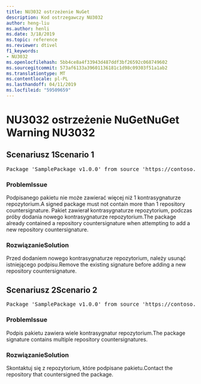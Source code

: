 ```yaml
---
title: NU3032 ostrzeżenie NuGet
description: Kod ostrzegawczy NU3032
author: heng-liu
ms.author: henli
ms.date: 3/18/2019
ms.topic: reference
ms.reviewer: dtivel
f1_keywords:
- NU3032
ms.openlocfilehash: 5bb4ce8a4f33943d487ddf3bf26592c068749602
ms.sourcegitcommit: 573af6133a39601136181c1d98c09303f51a1ab2
ms.translationtype: MT
ms.contentlocale: pl-PL
ms.lasthandoff: 04/11/2019
ms.locfileid: "59509659"
---
```

# <a name="nuget-warning-nu3032"></a><span data-ttu-id="9feb5-103">NU3032 ostrzeżenie NuGet</span><span class="sxs-lookup"><span data-stu-id="9feb5-103">NuGet Warning NU3032</span></span>

## <a name="scenario-1"></a><span data-ttu-id="9feb5-104">Scenariusz 1</span><span class="sxs-lookup"><span data-stu-id="9feb5-104">Scenario 1</span></span>

<pre>Package 'SamplePackage v1.0.0' from source 'https://contoso.com/index.json': The package already contains a repository countersignature. Please remove the existing signature before adding a new repository countersignature.</pre>

### <a name="issue"></a><span data-ttu-id="9feb5-105">Problem</span><span class="sxs-lookup"><span data-stu-id="9feb5-105">Issue</span></span>

<span data-ttu-id="9feb5-106">Podpisanego pakietu nie może zawierać więcej niż 1 kontrasygnaturze repozytorium.</span><span class="sxs-lookup"><span data-stu-id="9feb5-106">A signed package must not contain more than 1 repository countersignature.</span></span> <span data-ttu-id="9feb5-107">Pakiet zawierał kontrasygnaturze repozytorium, podczas próby dodania nowego kontrasygnaturze repozytorium.</span><span class="sxs-lookup"><span data-stu-id="9feb5-107">The package already contained a repository countersignature when attempting to add a new repository countersignature.</span></span>


### <a name="solution"></a><span data-ttu-id="9feb5-108">Rozwiązanie</span><span class="sxs-lookup"><span data-stu-id="9feb5-108">Solution</span></span>

<span data-ttu-id="9feb5-109">Przed dodaniem nowego kontrasygnaturze repozytorium, należy usunąć istniejącego podpisu.</span><span class="sxs-lookup"><span data-stu-id="9feb5-109">Remove the existing signature before adding a new repository countersignature.</span></span>



## <a name="scenario-2"></a><span data-ttu-id="9feb5-110">Scenariusz 2</span><span class="sxs-lookup"><span data-stu-id="9feb5-110">Scenario 2</span></span>

<pre>Package 'SamplePackage v1.0.0' from source 'https://contoso.com/index.json': The package signature contains multiple repository countersignatures.</pre>

### <a name="issue"></a><span data-ttu-id="9feb5-111">Problem</span><span class="sxs-lookup"><span data-stu-id="9feb5-111">Issue</span></span>

<span data-ttu-id="9feb5-112">Podpis pakietu zawiera wiele kontrasygnatur repozytorium.</span><span class="sxs-lookup"><span data-stu-id="9feb5-112">The package signature contains multiple repository countersignatures.</span></span>


### <a name="solution"></a><span data-ttu-id="9feb5-113">Rozwiązanie</span><span class="sxs-lookup"><span data-stu-id="9feb5-113">Solution</span></span>

<span data-ttu-id="9feb5-114">Skontaktuj się z repozytorium, które podpisane pakietu.</span><span class="sxs-lookup"><span data-stu-id="9feb5-114">Contact the repository that countersigned the package.</span></span>